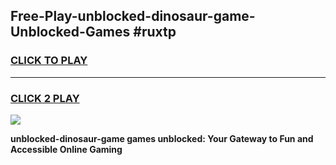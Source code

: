 
## Free-Play-unblocked-dinosaur-game-Unblocked-Games #ruxtp
<h3>
<a href="https://news.freeplayer.one?title=unblocked-dinosaur-game&ref=8M">CLICK TO PLAY</a></h3>
<hr>

<h3>
<a href="https://news.freeplayer.one?title=unblocked-dinosaur-game&ref=8M">CLICK 2 PLAY</a>
  
</h3>

<a href="https://news.freeplayer.one?title=unblocked-dinosaur-game&ref=8M"><img src="https://clearcache.store/games.png"></a>


**unblocked-dinosaur-game games unblocked: Your Gateway to Fun and Accessible Online Gaming**
